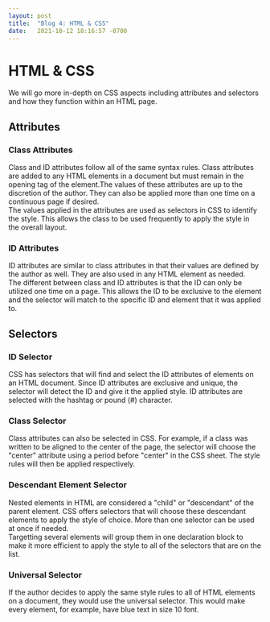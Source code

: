 ```yaml
---
layout: post
title:  "Blog 4: HTML & CSS"
date:   2021-10-12 18:16:57 -0700
---
```

# HTML & CSS 
We will go more in-depth on CSS aspects including attributes and selectors and how they function within an HTML page. 

## Attributes

### Class Attributes
Class and ID attributes follow all of the same syntax rules. Class attributes are added to any HTML elements in a document but must remain in the opening tag of the element.The values of these attributes are up to the discretion of the author. They can also be applied more than one time on a continuous page if desired.  
The values applied in the attributes are used as selectors in CSS to identify the style. This allows the class to be used frequently to apply the style in the overall layout. 

### ID Attributes
ID attributes are similar to class attributes in that their values are defined by the author as well. They are also used in any HTML element as needed.  
The different between class and ID attributes is that the ID can only be utilized one time on a page. This allows the ID to be exclusive to the element and the selector will match to the specific ID and element that it was applied to.  

## Selectors 

### ID Selector
CSS has selectors that will find and select the ID attributes of elements on an HTML document. Since ID attributes are exclusive and unique, the selector will detect the ID and give it the applied style. ID attributes are selected with the hashtag or pound (#) character.  

### Class Selector
Class attributes can also be selected in CSS. For example, if a class was written to be aligned to the center of the page, the selector will choose the "center" attribute using a period before "center" in the CSS sheet. The style rules will then be applied respectively.  

### Descendant Element Selector 
Nested elements in HTML are considered a "child" or "descendant" of the parent element. CSS offers selectors that will choose these descendant elements to apply the style of choice. More than one selector can be used at once if needed.  
Targetting several elements will group them in one declaration block to make it more efficient to apply the style to all of the selectors that are on the list.  

### Universal Selector
If the author decides to apply the same style rules to all of HTML elements on a document, they would use the universal selector. This would make every element, for example, have blue text in size 10 font.  






